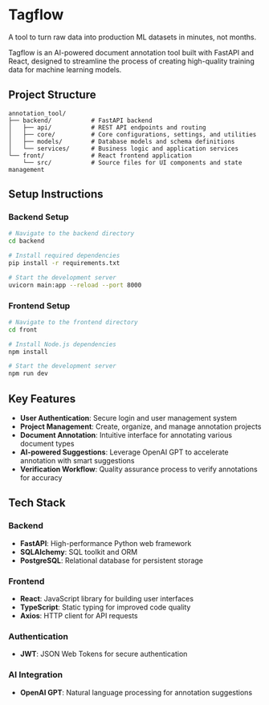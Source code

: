 # Tagflow

A tool to turn raw data into production ML datasets in minutes, not months.

Tagflow is an AI-powered document annotation tool built with FastAPI and React, designed to streamline the process of creating high-quality training data for machine learning models.

## Project Structure

```
annotation_tool/
├── backend/           # FastAPI backend
│   ├── api/           # REST API endpoints and routing
│   ├── core/          # Core configurations, settings, and utilities
│   ├── models/        # Database models and schema definitions
│   └── services/      # Business logic and application services
└── front/             # React frontend application
    └── src/           # Source files for UI components and state management
```

## Setup Instructions

### Backend Setup

```bash
# Navigate to the backend directory
cd backend

# Install required dependencies
pip install -r requirements.txt

# Start the development server
uvicorn main:app --reload --port 8000
```

### Frontend Setup

```bash
# Navigate to the frontend directory
cd front

# Install Node.js dependencies
npm install

# Start the development server
npm run dev
```

## Key Features

- **User Authentication**: Secure login and user management system
- **Project Management**: Create, organize, and manage annotation projects
- **Document Annotation**: Intuitive interface for annotating various document types
- **AI-powered Suggestions**: Leverage OpenAI GPT to accelerate annotation with smart suggestions
- **Verification Workflow**: Quality assurance process to verify annotations for accuracy

## Tech Stack

### Backend
- **FastAPI**: High-performance Python web framework
- **SQLAlchemy**: SQL toolkit and ORM
- **PostgreSQL**: Relational database for persistent storage

### Frontend
- **React**: JavaScript library for building user interfaces
- **TypeScript**: Static typing for improved code quality
- **Axios**: HTTP client for API requests

### Authentication
- **JWT**: JSON Web Tokens for secure authentication

### AI Integration
- **OpenAI GPT**: Natural language processing for annotation suggestions
